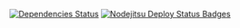 [![Dependencies Status](https://gemnasium.com/Chevex/CodeTunnel.png)](https://gemnasium.com/Chevex/CodeTunnel)
[![Nodejitsu Deploy Status Badges](https://webhooks.nodejitsu.com/Chevex/CodeTunnel.png)](https://webops.nodejitsu.com#Chevex/CodeTunnel)